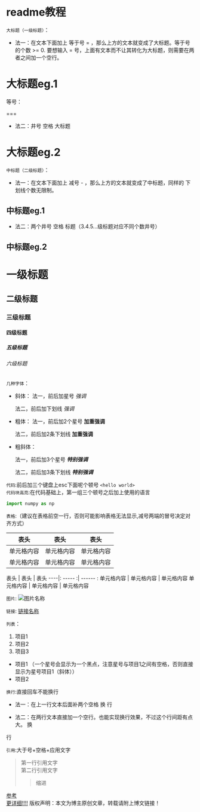 # readme教程

`大标题（一级标题）`：
  * 法一：在文本下面加上 等于号 = ，那么上方的文本就变成了大标题。等于号的个数 >= 0.
  要想输入 = 号，上面有文本而不让其转化为大标题，则需要在两者之间加一个空行。
  
  大标题eg.1
  ===
  等号：
  
  ===
  * 法二：井号 空格 大标题
  
  # 大标题eg.2
  
`中标题（二级标题）`：
  * 法一：在文本下面加上 减号 - ，那么上方的文本就变成了中标题，同样的 下划线个数无限制。
  
  中标题eg.1
  ---
  
  * 法二：两个井号 空格 标题（3.4.5...级标题对应不同个数井号）
  
  ## 中标题eg.2

 # 一级标题  

 ## 二级标题  

 ### 三级标题  

 #### 四级标题  

 ##### 五级标题  

 ###### 六级标题 
 `几种字体`：
   * 斜体：
       法一，前后加星号
          *强调*
          
       法二，前后加下划线
          _强调_   
          
   * 粗体： 
       法一，前后加2个星号
          **加重强调**
          
       法二，前后加2条下划线
          __加重强调__
          
   * 粗斜体： 
   
       法一，前后加3个星号
          ***特别强调***
          
       法二，前后加3条下划线
          ___特别强调___  
 
`代码`:前后加三个键盘上esc下面呢个顿号
```<hello world>```  
`代码块高亮`:在代码基础上，第一组三个顿号之后加上使用的语言
```python
import numpy as np
```
`表格`:（建议在表格前空一行，否则可能影响表格无法显示,减号两端的冒号决定对齐方式）

 表头  | 表头  | 表头
 ---- | ----- | ------  
 单元格内容  | 单元格内容 | 单元格内容 
 单元格内容  | 单元格内容 | 单元格内容  

 表头  | 表头  | 表头 
 ----|: ----- :| ------ :
 单元格内容  | 单元格内容 | 单元格内容 
 单元格内容  | 单元格内容 | 单元格内容  

`图片`:  ![图片名称](https://www.baidu.com/img/bd_logo1.png)  

`链接`:  [链接名称](https://www.baidu.com/)    

`列表`：
   1. 项目1  
   2. 项目2  
   3. 项目3     
   * 项目1 （一个星号会显示为一个黑点，注意星号与项目1之间有空格，否则直接显示为星号项目1（斜体））    
   * 项目2  
   
`换行`:直接回车不能换行
  * 法一：在上一行文本后面补两个空格
  换  行
  
  * 法二：在两行文本直接加一个空行。也能实现换行效果，不过这个行间距有点大。
  换
  
  行
  
`引用`:大于号+空格+应用文字
> 第一行引用文字  
> 第二行引用文字   
>>缩进

[参考](https://blog.csdn.net/qq_31796651/article/details/80803599)  
[更详细!!!!](https://www.jianshu.com/p/9349ebcb14a6)
版权声明：本文为博主原创文章，转载请附上博文链接！
